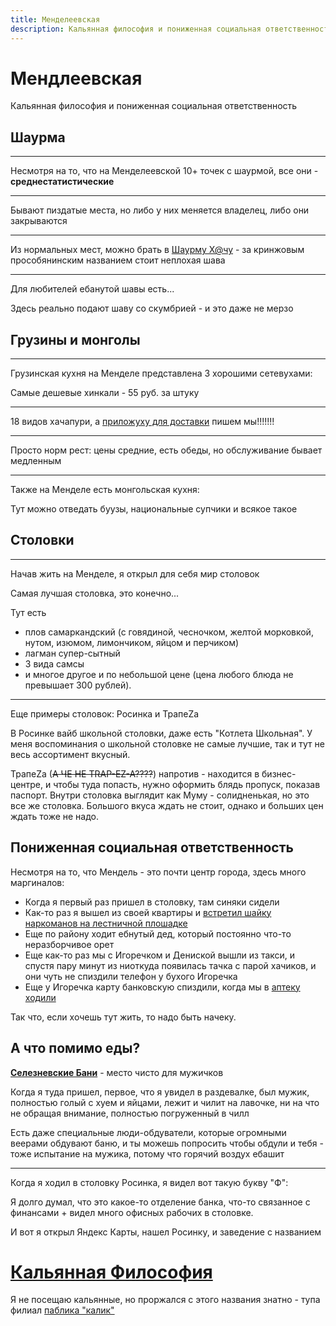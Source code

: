 ```yaml
---
title: Менделеевская 
description: Кальянная философия и пониженная социальная ответственность
---
```


<img-bg src="/images/food/mendel/mendel.jpg" alt="Мендеевская" :opacity="0.5">
  <div class="py-5 md:py-14">
    <h1>Мендлеевская</h1>
    <p class="text-center text-gray-500">Кальянная философия и пониженная социальная ответственность</p>
  </div>
</img-bg>

<!-- region: Shawarma -->

<div class="h-4"></div>


<div class="card">

<h2 class="text-center">Шаурма</h2>

---

<div class="flex items-center space-x-2">

<div>

Несмотря на то, что на Менделеевской 10+ точек с шаурмой, все они - **среднестатистические**

</div>

<img-inline-block src="/images/food/mendel/average-shawarma-fan.png" alt="Типичный отзыв о шаве" :show-caption="true" ></img-inline-block>

</div>

---

<div class="flex space-x-2 items-start">

<div>
  <p>Бывают пиздатые места, но либо у них меняется владелец, либо они закрываются </p>
  <img-inline-block src="/images/food/mendel/closed-shawarma.jpg" alt="Вот тут топ-шава была, но увы" :show-caption="true" ></img-inline-block>
</div>

<img-inline-block src="/images/food/mendel/gastronomic-crime.png" alt="Гастрономическое преступление" :show-caption="true" ></img-inline-block>

</div>

---

Из нормальных мест, можно брать в [Шаурму Х@чу](https://depomoscow.ru/corners/shaurmu-h-chu/) - за кринжовым
прособянинским названием стоит неплохая шава

<img-swiper >
  <img-block src="/images/food/mendel/sobyanins-shava.jpg" alt="Дневник Хача и Собянин"  ></img-block>
</img-swiper>

--- 


Для любителей ебанутой шавы есть...

<img-swiper>
  <img-block src="/images/food/mendel/mackerel-shawarma.jfif" alt="Скумбрия в Лаваше №1" :show-caption="false"></img-block>
</img-swiper>

Здесь реально подают шаву со скумбрией - и это даже не мерзо 






</div>

<!-- endregion -->

<div class="h-4"></div>

<!-- region: Грузины -->


<div class="card">

<h2 class="text-center">Грузины и монголы</h2>

---

Грузинская кухня на Менделе представлена 3 хорошими сетевухами:



<img-inline-block class="h-28"  src="/images/food/mendel/chito-ra.png" alt="Чито-Ра" ></img-inline-block>

Самые дешевые хинкали - 55 руб. за штуку

---

<img-inline-block class="h-28" src="/images/food/mendel/batoni.png" alt="Батони"></img-inline-block>

18 видов хачапури, а [приложуху для доставки](https://play.google.com/store/apps/details?id=com.rubeacon.batoni) пишем мы!!!!!!!

---

<img-inline-block class="h-28" src="/images/food/mendel/jonjoly.jpg" alt="Джонджоли" ></img-inline-block>

Просто норм рест: цены средние, есть обеды, но обслуживание бывает медленным


--- 

Также на Менделе есть монгольская кухня:

<img-inline-block class="h-28"  src="/images/food/mendel/bayar.jpg" alt="Росинка" ></img-inline-block>

Тут можно отведать буузы, национальные супчики и всякое такое



</div>

<!-- endregion -->

<div class="h-4"></div>


<!-- region: Stolovki -->


<div class="card">

<h2 class="text-center">Столовки</h2>

---

Начав жить на Менделе, я открыл для себя мир столовок

Самая лучшая столовка, это конечно...

<img-swiper>
<img-block src="/images/food/mendel/inter.png" alt="Интер-кухня" :show-caption="false"></img-block>
</img-swiper>

Тут есть
- плов самаркандский (с говядиной, чесночком, желтой морковкой, нутом, изюмом, лимончиком, яйцом и перчиком)
- лагман супер-сытный
- 3 вида самсы
- и многое другое и по небольшой цене (цена любого блюда не превышает 300 рублей).

---

Еще примеры столовок: Росинка и ТрапеZа

<div class="flex space-x-2 items-center">

<img-inline-block class="h-48"  src="/images/food/mendel/rosinka.png" alt="Росинка" ></img-inline-block>


В Росинке вайб школьной столовки, даже есть "Котлета Школьная".
У меня воспоминания о школьной столовке не самые лучшие, так и тут не весь ассортимент вкусный.

</div>

<div class="flex space-x-2 items-start">

ТрапеZа (~~А ЧЕ НЕ TRAP-EZ-A????~~) напротив - находится в бизнес-центре, и чтобы туда попасть, нужно оформить блядь пропуск, показав паспорт.
Внутри столовка выглядит как Муму - солидненькая, но это все же столовка.
Большого вкуса ждать не стоит, однако и больших цен ждать тоже не надо.


<img-inline-block class="h-48" src="/images/food/mendel/trapeza.webp" alt="ТрапеZа" ></img-inline-block>


</div>





</div>

<!-- endregion -->


<div class="h-4"></div>


<!-- region: Low life -->


<div class="card">

<h2 class="text-center">Пониженная социальная ответственность</h2>

<img-swiper>
  <img-block src="/images/food/mendel/low-soc-responsibility.jpg" alt="Эпичное объявление в столовке Интер"></img-block>
</img-swiper>

Несмотря на то, что Мендель - это почти центр города, здесь много маргиналов:

- Когда я первый раз пришел в столовку, там синяки сидели
- Как-то раз я вышел из своей квартиры и [встретил шайку наркоманов на лестничной плошадке](/cool-story/padik)
- Еще по району ходит ебнутый дед, который постоянно что-то неразборчивое орет
- Еще как-то раз мы с Игоречком и Дениской вышли из такси, и спустя пару минут из ниоткуда появилась тачка с парой хачиков, и они чуть не спиздили телефон у бухого Игоречка
- Еще у Игоречка карту банковскую спиздили, когда мы в [аптеку ходили](/cool-story/fruit-ninja)

Так что, если хочешь тут жить, то надо быть начеку.

</div>

<!-- endregion -->

<div class="h-4"></div>


<!-- region: Other -->


<div class="card">

<h2 class="text-center">А что помимо еды?</h2>


**[Селезневские Бани](https://yandex.ru/maps/-/CCUme8fpWB)** - место чисто для мужичков

Когда я туда пришел, первое, что я увидел в раздевалке, был мужик, полностью голый с хуем и яйцами, лежит и чилит на лавочке, ни на что не обращая внимание, полностью погруженный в чилл

Есть даже специальные люди-обдуватели, которые огромными веерами обдувают баню, и ты можешь попросить чтобы обдули и тебя - тоже испытание на мужика, потому что горячий воздух ебашит

---

<div class="flex items-center justify-between">

Когда я ходил в столовку Росинка, я видел вот такую букву "Ф":

<img-inline-block class="h-32" src="/images/food/mendel/f.png" alt="Таинственная буква Ф"></img-inline-block>

</div>

Я долго думал, что это какое-то отделение банка, что-то связанное с финансами + видел много офисных рабочих в столовке.

И вот я открыл Яндекс Карты, нашел Росинку, и заведение с названием

# [Кальянная Философия](https://yandex.ru/maps/-/CCUmeDWC8B) 


Я не посещаю кальянные, но проржался с этого названия знатно - тупа филиал [паблика "калик"](https://vk.com/kalikfan)

</div>

<!-- endregion -->

